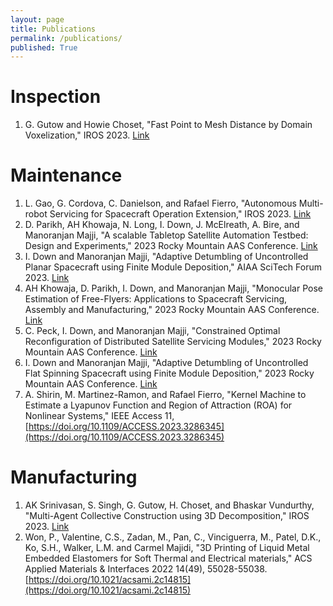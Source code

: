 ```yaml
---
layout: page
title: Publications
permalink: /publications/
published: True
---
```

# Inspection
1. G. Gutow and Howie Choset, "Fast Point to Mesh Distance by Domain Voxelization," IROS 2023. [Link](http://biorobotics.ri.cmu.edu/papers/paperUploads/Point_To_Mesh_Distance_IROS_v6_Geordan.pdf)

# Maintenance
1. L. Gao, G. Cordova, C. Danielson, and Rafael Fierro, "Autonomous Multi-robot Servicing for Spacecraft Operation Extension," IROS 2023.  [Link](https://drive.google.com/file/d/1LQrfeAqswXMAFGf_oNa7TqFk5_J_i9As/view?usp=share_link)
2. D. Parikh, AH Khowaja, N. Long, I. Down, J. McElreath, A. Bire, and Manoranjan Majji, "A scalable Tabletop Satellite Automation Testbed: Design and Experiments," 2023 Rocky Mountain AAS Conference. [Link](https://s3.amazonaws.com/amz.xcdsystem.com/A464D031-C624-C138-7D0E208E29BC4EDD_abstract_File22779/DraftPaper_62_0126102547.pdf)
3. I. Down and Manoranjan Majji, "Adaptive Detumbling of Uncontrolled Planar Spacecraft using Finite Module Deposition," AIAA SciTech Forum 2023. [Link](https://arc.aiaa.org/doi/abs/10.2514/6.2023-0158)
4. AH Khowaja, D. Parikh, I. Down, and Manoranjan Majji, "Monocular Pose Estimation of Free-Flyers: Applications to Spacecraft Servicing, Assembly and Manufacturing," 2023 Rocky Mountain AAS Conference. [Link](https://s3.amazonaws.com/amz.xcdsystem.com/A464D031-C624-C138-7D0E208E29BC4EDD_abstract_File22779/DraftPaper_86_0127074142.pdf)
5. C. Peck, I. Down, and Manoranjan Majji, "Constrained Optimal Reconfiguration of Distributed Satellite Servicing Modules," 2023 Rocky Mountain AAS Conference. [Link](https://s3.amazonaws.com/amz.xcdsystem.com/A464D031-C624-C138-7D0E208E29BC4EDD_abstract_File22779/DraftPaper_44_0317121607.pdf)
6. I. Down and Manoranjan Majji, "Adaptive Detumbling of Uncontrolled Flat Spinning Spacecraft using Finite Module Deposition," 2023 Rocky Mountain AAS Conference. [Link](https://s3.amazonaws.com/amz.xcdsystem.com/A464D031-C624-C138-7D0E208E29BC4EDD_abstract_File22779/DraftPaper_19_0224042008.pdf)
7. A. Shirin, M. Martinez-Ramon, and Rafael Fierro, "Kernel Machine to Estimate a Lyapunov Function and Region of Attraction (ROA) for Nonlinear Systems," IEEE Access 11, [https://doi.org/10.1109/ACCESS.2023.3286345](https://doi.org/10.1109/ACCESS.2023.3286345)

# Manufacturing
1. AK Srinivasan, S. Singh, G. Gutow, H. Choset, and Bhaskar Vundurthy, "Multi-Agent Collective Construction using 3D Decomposition," IROS 2023. [Link](https://drive.google.com/file/d/1UYKnLZ1hnmD_WqzNmaUvs3alWWXI7BJc/view?usp=sharing)
2. Won, P., Valentine, C.S., Zadan, M., Pan, C., Vinciguerra, M., Patel, D.K., Ko, S.H., Walker, L.M. and Carmel Majidi, "3D Printing of Liquid Metal Embedded Elastomers for Soft Thermal and Electrical materials," ACS Applied Materials & Interfaces 2022 14(49), 55028-55038. [https://doi.org/10.1021/acsami.2c14815](https://doi.org/10.1021/acsami.2c14815)